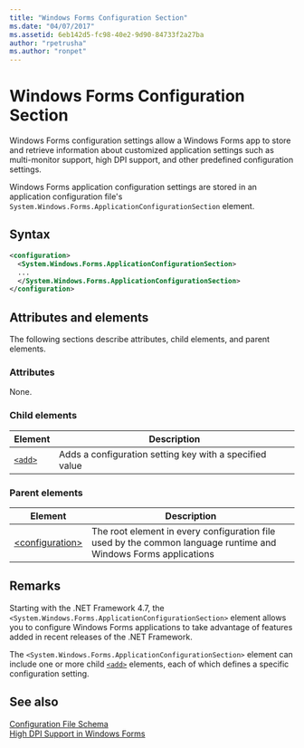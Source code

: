 ```yaml
---
title: "Windows Forms Configuration Section"
ms.date: "04/07/2017"
ms.assetid: 6eb142d5-fc98-40e2-9d90-84733f2a27ba
author: "rpetrusha"
ms.author: "ronpet"
---
```

# Windows Forms Configuration Section
Windows Forms configuration settings allow a Windows Forms app to store and retrieve information about customized application settings such as multi-monitor support, high DPI support, and other predefined configuration settings.

Windows Forms application configuration settings are stored in an application configuration file's `System.Windows.Forms.ApplicationConfigurationSection` element.

## Syntax

```xml
<configuration>
  <System.Windows.Forms.ApplicationConfigurationSection>
  ...
  </System.Windows.Forms.ApplicationConfigurationSection>
</configuration>
```

## Attributes and elements

The following sections describe attributes, child elements, and parent elements.

### Attributes

None.

### Child elements

Element  |Description |
---------|---------|
[`<add>`](../../../../../docs/framework/configure-apps/file-schema/winforms/windows-forms-add-configuration-element.md) | Adds a configuration setting key with a specified value |

### Parent elements

Element  |Description |
---------|---------|
[\<configuration>](../configuration-element.md) | The root element in every configuration file used by the common language runtime and Windows Forms applications |

## Remarks

Starting with the .NET Framework 4.7, the `<System.Windows.Forms.ApplicationConfigurationSection>` element allows you to configure Windows Forms applications to take advantage of features added in recent releases of the .NET Framework. 

The `<System.Windows.Forms.ApplicationConfigurationSection>` element can include one or more child [`<add>`](../../../../../docs/framework/configure-apps/file-schema/winforms/windows-forms-add-configuration-element.md) elements, each of which defines a specific configuration setting.

## See also

[Configuration File Schema](../index.md)   
[High DPI Support in Windows Forms](../../../../../docs/framework/winforms/high-dpi-support-in-windows-forms.md)
